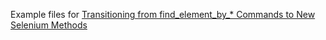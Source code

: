 Example files for [Transitioning from find_element_by_* Commands to New Selenium Methods](http://python.sbyai.com/2023/10/transitioning-from-findelementby.html)